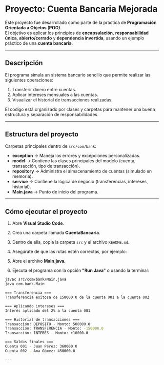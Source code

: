 # Proyecto: Cuenta Bancaria Mejorada

Este proyecto fue desarrollado como parte de la práctica de **Programación Orientada a Objetos (POO)**.  
El objetivo es aplicar los principios de **encapsulación**, **responsabilidad única**, **abierto/cerrado** y **dependencia invertida**, usando un ejemplo práctico de una **cuenta bancaria**.

---

## Descripción

El programa simula un sistema bancario sencillo que permite realizar las siguientes operaciones:

1. Transferir dinero entre cuentas.  
2. Aplicar intereses mensuales a las cuentas.  
3. Visualizar el historial de transacciones realizadas.

El código está organizado por clases y carpetas para mantener una buena estructura y separación de responsabilidades.

---

## Estructura del proyecto

Carpetas principales dentro de `src/com/bank`:

- **exception** → Maneja los errores y excepciones personalizadas.  
- **model** → Contiene las clases principales del modelo (cuenta, transacción, tipo de transacción).  
- **repository** → Administra el almacenamiento de cuentas (simulado en memoria).  
- **service** → Contiene la lógica de negocio (transferencias, intereses, historial).  
- **Main.java** → Punto de inicio del programa.  

---

## Cómo ejecutar el proyecto

1. Abre **Visual Studio Code**.  
2. Crea una carpeta llamada **CuentaBancaria**.  
3. Dentro de ella, copia la carpeta `src` y el archivo `README.md`.  
4. Asegúrate de que las rutas estén correctas, por ejemplo:  

5. Abre el archivo **Main.java**.  
6. Ejecuta el programa con la opción **"Run Java"** o usando la terminal:

```bash
javac src/com/bank/Main.java
java com.bank.Main

=== Transferencia ===
Transferencia exitosa de 150000.0 de la cuenta 001 a la cuenta 002

=== Aplicando intereses ===
Interés aplicado del 2% a la cuenta 001

=== Historial de transacciones ===
Transacción: DEPÓSITO - Monto: 500000.0
Transacción: TRANSFERENCIA - Monto: -150000.0
Transacción: INTERÉS - Monto: +10000.0

=== Saldos finales ===
Cuenta 001 - Juan Pérez: 360000.0
Cuenta 002 - Ana Gómez: 450000.0

---